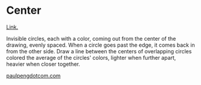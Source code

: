# Center

[Link.](http://paul1peng.github.io/center/)

Invisible circles, each with a color, coming out from the center
of the drawing, evenly spaced. When a circle goes past the edge,
it comes back in from the other side. Draw a line between the centers
of overlapping circles colored the average of the circles' colors,
lighter when further apart, heavier when closer together.

[paulpengdotcom.com](https://www.paulpengdotcom.com/)
